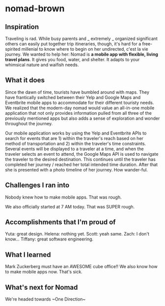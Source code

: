 # nomad-brown


## Inspiration
Traveling is rad. While busy parents and _ extremely _ organized significant others can easily put together trip itineraries, though, it's hard for a free-spirited millenial to know where to begin on her undirected, c'est la vie journey. We wanted to help her: Nomad is **a mobile app with flexible, living travel plans**. It gives you food, water, and shelter. It adapts to your whimsical nature and waifish needs. 

## What it does
Since the dawn of time, tourists have bumbled around with maps. They have frantically switched between their Yelp and Google Maps and Eventbrite mobile apps to accommodate for their different touristy needs. We realized that the modern-day nomad would value an all-in-one mobile application that not only provides information pulled from all three of the previously mentioned apps but also adds a sense of exploration and wonder throughout the journey. 

Our mobile application works by using the Yelp and Eventbrite APIs to search for events that are 1) within the traveler's reach based on her method of transportation and 2) within the traveler's time constraints. Several events will be displayed to a traveler at a time, and when the traveler selects an event to attend, the Google Maps API is used to navigate the traveler to the desired destination. This continues until the traveler has completed her journey / reached her total intended time duration. After that she is presented with a photo timeline of her journey. How wander-ful. 

## Challenges I ran into
Nobody knew how to make mobile apps. That was rough. 

We also officially started at 7 AM today. That was SUPER rough.

## Accomplishments that I'm proud of
Yuta: great design. 
Helena: nothing yet. 
Scott: yeah same. 
Zach: I don't know... 
Tiffany: great software engineering.

## What I learned
Mark Zuckerberg must have an AWESOME cube office!! 
We also know how to make mobile apps now. That's sick. 

## What's next for Nomad
We're headed towards ~One Direction~
